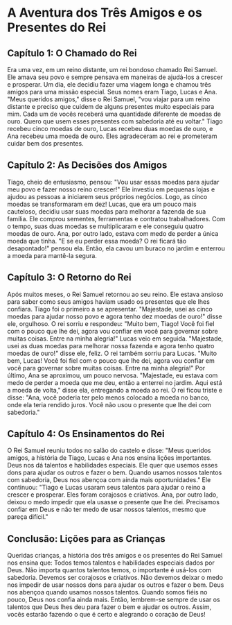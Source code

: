 # A Aventura dos Três Amigos e os Presentes do Rei

## Capítulo 1: O Chamado do Rei

Era uma vez, em um reino distante, um rei bondoso chamado Rei Samuel. Ele amava seu povo e sempre pensava em maneiras de ajudá-los a crescer e prosperar. Um dia, ele decidiu fazer uma viagem longa e chamou três amigos para uma missão especial. Seus nomes eram Tiago, Lucas e Ana.
"Meus queridos amigos," disse o Rei Samuel, "vou viajar para um reino distante e preciso que cuidem de alguns presentes muito especiais para mim. Cada um de vocês receberá uma quantidade diferente de moedas de ouro. Quero que usem esses presentes com sabedoria até eu voltar."
Tiago recebeu cinco moedas de ouro, Lucas recebeu duas moedas de ouro, e Ana recebeu uma moeda de ouro. Eles agradeceram ao rei e prometeram cuidar bem dos presentes.

## Capítulo 2: As Decisões dos Amigos

Tiago, cheio de entusiasmo, pensou: "Vou usar essas moedas para ajudar meu povo e fazer nosso reino crescer!" Ele investiu em pequenas lojas e ajudou as pessoas a iniciarem seus próprios negócios. Logo, as cinco moedas se transformaram em dez!
Lucas, que era um pouco mais cauteloso, decidiu usar suas moedas para melhorar a fazenda de sua família. Ele comprou sementes, ferramentas e contratou trabalhadores. Com o tempo, suas duas moedas se multiplicaram e ele conseguiu quatro moedas de ouro.
Ana, por outro lado, estava com medo de perder a única moeda que tinha. "E se eu perder essa moeda? O rei ficará tão desapontado!" pensou ela. Então, ela cavou um buraco no jardim e enterrou a moeda para mantê-la segura.

## Capítulo 3: O Retorno do Rei

Após muitos meses, o Rei Samuel retornou ao seu reino. Ele estava ansioso para saber como seus amigos haviam usado os presentes que ele lhes confiara.
Tiago foi o primeiro a se apresentar. "Majestade, usei as cinco moedas para ajudar nosso povo e agora tenho dez moedas de ouro!" disse ele, orgulhoso.
O rei sorriu e respondeu: "Muito bem, Tiago! Você foi fiel com o pouco que lhe dei, agora vou confiar em você para governar sobre muitas coisas. Entre na minha alegria!"
Lucas veio em seguida. "Majestade, usei as duas moedas para melhorar nossa fazenda e agora tenho quatro moedas de ouro!" disse ele, feliz.
O rei também sorriu para Lucas. "Muito bem, Lucas! Você foi fiel com o pouco que lhe dei, agora vou confiar em você para governar sobre muitas coisas. Entre na minha alegria!"
Por último, Ana se aproximou, um pouco nervosa. "Majestade, eu estava com medo de perder a moeda que me deu, então a enterrei no jardim. Aqui está a moeda de volta," disse ela, entregando a moeda ao rei.
O rei ficou triste e disse: "Ana, você poderia ter pelo menos colocado a moeda no banco, onde ela teria rendido juros. Você não usou o presente que lhe dei com sabedoria."

## Capítulo 4: Os Ensinamentos do Rei

O Rei Samuel reuniu todos no salão do castelo e disse: "Meus queridos amigos, a história de Tiago, Lucas e Ana nos ensina lições importantes. Deus nos dá talentos e habilidades especiais. Ele quer que usemos esses dons para ajudar os outros e fazer o bem. Quando usamos nossos talentos com sabedoria, Deus nos abençoa com ainda mais oportunidades."
Ele continuou: "Tiago e Lucas usaram seus talentos para ajudar o reino a crescer e prosperar. Eles foram corajosos e criativos. Ana, por outro lado, deixou o medo impedir que ela usasse o presente que lhe dei. Precisamos confiar em Deus e não ter medo de usar nossos talentos, mesmo que pareça difícil."

## Conclusão: Lições para as Crianças

Queridas crianças, a história dos três amigos e os presentes do Rei Samuel nos ensina que:
Todos temos talentos e habilidades especiais dados por Deus. Não importa quantos talentos temos, o importante é usá-los com sabedoria.
Devemos ser corajosos e criativos. Não devemos deixar o medo nos impedir de usar nossos dons para ajudar os outros e fazer o bem.
Deus nos abençoa quando usamos nossos talentos. Quando somos fiéis no pouco, Deus nos confia ainda mais.
Então, lembrem-se sempre de usar os talentos que Deus lhes deu para fazer o bem e ajudar os outros. Assim, vocês estarão fazendo o que é certo e alegrando o coração de Deus!

